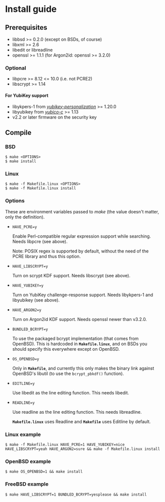 # Install guide
## Prerequisites
- libbsd >= 0.2.0 (except on BSDs, of course)
- libxml >= 2.6
- libedit or libreadline
- openssl >= 1.1.1 (for Argon2id: openssl >= 3.2.0)

### Optional
- libpcre >= 8.12 <= 10.0 (i.e. not PCRE2)
- libscrypt >= 1.14
#### For YubiKey support
  - libykpers-1 from [_yubikey-personalization_](https://github.com/Yubico/yubikey-personalization/) >= 1.20.0
  - libyubikey from [_yubico-c_](https://github.com/Yubico/yubico-c/) >= 1.13
  - v2.2 or later firmware on the security key


## Compile

### BSD
    $ make <OPTIONS>  
    $ make install  

### Linux
    $ make -f Makefile.linux <OPTIONS>
    $ make -f Makefile.linux install

### Options
These are environment variables passed to _make_ (the value doesn't matter, only the definition).

  - `HAVE_PCRE=y`

    Enable Perl-compatible regular expression support while searching. Needs libpcre (see above).

    Note: POSIX regex is supported by default, without the need of the PCRE library and thus this option.
  - `HAVE_LIBSCRYPT=y`

    Turn on scrypt KDF support. Needs libscrypt (see above).
  - `HAVE_YUBIKEY=y`

    Turn on YubiKey challenge-response support. Needs libykpers-1 and libyubikey (see above).
  - `HAVE_ARGON2=y`

    Turn on Argon2id KDF support. Needs openssl newer than v3.2.0.
  - `BUNDLED_BCRYPT=y`

    To use the packaged bcrypt implementation (that comes from OpenBSD). This is hardcoded in **`Makefile.linux`**, and on BSDs you should specify this everywhere except on OpenBSD.
  - `OS_OPENBSD=y`

    Only in **`Makefile`**, and currently this only makes the binary link against OpenBSD's libutil (to use the `bcrypt_pbkdf()` function).
  - `EDITLINE=y`

    Use libedit as the line editing function. This needs libedit.
  - `READLINE=y`

    Use readline as the line editing function. This needs libreadline.

    **`Makefile.linux`** uses Readline and **`Makefile`** uses Editline by default.

### Linux example
`$ make -f Makefile.linux HAVE_PCRE=1 HAVE_YUBIKEY=nice HAVE_LIBSCRYPT=yeah HAVE_ARGON2=sure && make -f Makefile.linux install`

### OpenBSD example
`$ make OS_OPENBSD=1 && make install`

### FreeBSD example
`$ make HAVE_LIBSCRYPT=1 BUNDLED_BCRYPT=yesplease && make install`
